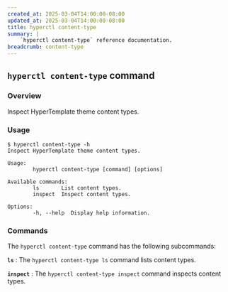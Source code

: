 ```yaml
---
created_at: 2025-03-04T14:00:00-08:00
updated_at: 2025-03-04T14:00:00-08:00
title: hyperctl content-type
summary: |
    `hyperctl content-type` reference documentation.
breadcrumb: content-type
---
```


## `hyperctl content-type` command

<auto-toc selectors="h3,h4,h5,h6,dl dt"></auto-toc>

### Overview 

Inspect HyperTemplate theme content types.

### Usage

```plaintext
$ hyperctl content-type -h
Inspect HyperTemplate theme content types.

Usage:
        hyperctl content-type [command] [options]

Available commands:
        ls       List content types.
        inspect  Inspect content types.

Options:
        -h, --help  Display help information.
```

### Commands

The `hyperctl content-type` command has the following subcommands:

**`ls`**
: The `hyperctl content-type ls` command lists content types.

  <learn-more ht-block href='./ls/'></learn-more>

**`inspect`**
: The `hyperctl content-type inspect` command inspects content types.

  <learn-more ht-block href='./inspect/'></learn-more>
